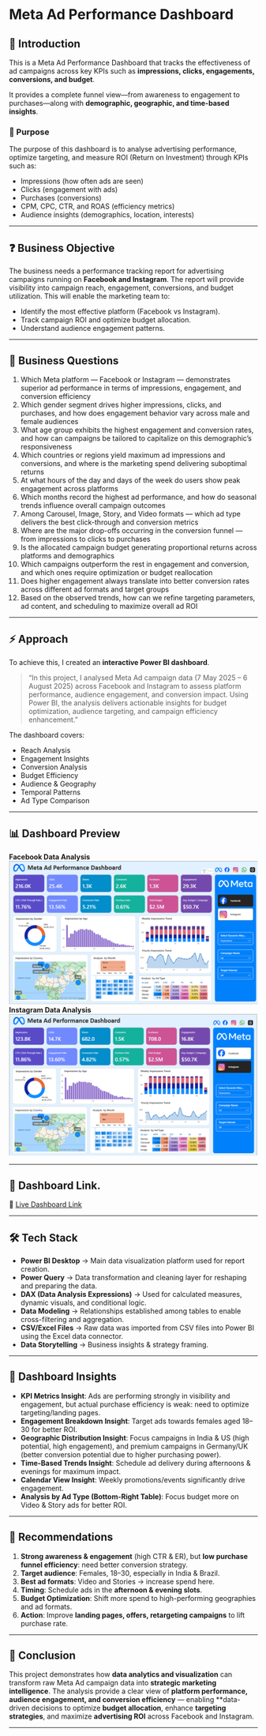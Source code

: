 # Meta Ad Performance Dashboard

## 📌 Introduction 
This is a Meta Ad Performance Dashboard that tracks the effectiveness of ad campaigns across key KPIs such as **impressions, clicks, engagements, conversions, and budget**.

It provides a complete funnel view—from awareness to engagement to purchases—along with **demographic, geographic, and time-based insights**.

### 🎯 Purpose
The purpose of this dashboard is to analyse advertising performance, optimize targeting, and measure ROI (Return on Investment) through KPIs such as: 
- Impressions (how often ads are seen) 
- Clicks (engagement with ads) 
- Purchases (conversions) 
- CPM, CPC, CTR, and ROAS (efficiency metrics) 
- Audience insights (demographics, location, interests)

---

## ❓ Business Objective
The business needs a performance tracking report for advertising campaigns running on **Facebook and Instagram**. The report will provide visibility into campaign reach, engagement, conversions, and budget utilization. This will enable the marketing team to:
- Identify the most effective platform (Facebook vs Instagram). 
- Track campaign ROI and optimize budget allocation. 
- Understand audience engagement patterns.
 
---

## 🔎 Business Questions 

1. Which Meta platform — Facebook or Instagram — demonstrates superior ad performance in terms of impressions, engagement, and conversion efficiency
2. Which gender segment drives higher impressions, clicks, and purchases, and how does engagement behavior vary across male and female audiences
3. What age group exhibits the highest engagement and conversion rates, and how can campaigns be tailored to capitalize on this demographic’s responsiveness
4. Which countries or regions yield maximum ad impressions and conversions, and where is the marketing spend delivering suboptimal returns
5. At what hours of the day and days of the week do users show peak engagement across platforms
6. Which months record the highest ad performance, and how do seasonal trends influence overall campaign outcomes
7. Among Carousel, Image, Story, and Video formats — which ad type delivers the best click-through and conversion metrics
8. Where are the major drop-offs occurring in the conversion funnel — from impressions to clicks to purchases
9. Is the allocated campaign budget generating proportional returns across platforms and demographics
10. Which campaigns outperform the rest in engagement and conversion, and which ones require optimization or budget reallocation
11. Does higher engagement always translate into better conversion rates across different ad formats and target groups
12. Based on the observed trends, how can we refine targeting parameters, ad content, and scheduling to maximize overall ad ROI

---

## ⚡ Approach 
To achieve this, I created an **interactive Power BI dashboard**. 

> “In this project, I analysed Meta Ad campaign data (7 May 2025 – 6 August 2025) across Facebook and Instagram to assess platform performance, audience engagement, and conversion impact. Using Power BI, the analysis delivers actionable insights for budget optimization, audience targeting, and campaign efficiency enhancement.”

The dashboard covers: 
- Reach Analysis
- Engagement Insights
- Conversion Analysis
- Budget Efficiency
- Audience & Geography
- Temporal Patterns
- Ad Type Comparison

---

## 📊 Dashboard Preview 

**Facebook Data Analysis**
![Dashboard Overview](https://github.com/Shivam4410/Meta-Ads-Performance-Data-Analysis-Project/blob/main/Facebook%20Data%20Analysis.png)
**Instagram Data Analysis**
![Dashboard Overview](https://github.com/Shivam4410/Meta-Ads-Performance-Data-Analysis-Project/blob/main/Instagram%20Data%20Analysis.png)

---

## 🎥 Dashboard Link. 

🔗 [Live Dashboard Link]( https://app.powerbi.com/groups/12398432-f9f7-42e4-887e-b5180c01332e/reports/fbf02e60-5b3e-43d0-a423-98bddcb4b864/7ab55b323c7000d0b801?experience=power-bi)

---

## 🛠️ Tech Stack 

- **Power BI Desktop** → Main data visualization platform used for report creation.
- **Power Query** → Data transformation and cleaning layer for reshaping and preparing the data.
- **DAX (Data Analysis Expressions)** → Used for calculated measures, dynamic visuals, and conditional logic.
- **Data Modeling** → Relationships established among tables to enable cross-filtering and aggregation.
- **CSV/Excel Files** → Raw data was imported from CSV files into Power BI using the Excel data connector.
- **Data Storytelling** → Business insights & strategy framing. 

---

## 🚀 Dashboard Insights
- **KPI Metrics Insight**: Ads are performing strongly in visibility and engagement, but actual purchase efficiency is weak: need to optimize targeting/landing pages.
- **Engagement Breakdown Insight**: Target ads towards females aged 18–30 for better ROI.
- **Geographic Distribution Insight**: Focus campaigns in India & US (high potential, high engagement), and premium campaigns in Germany/UK (better conversion potential due to higher purchasing power). 
- **Time-Based Trends Insight**: Schedule ad delivery during afternoons & evenings for maximum impact.
- **Calendar View Insight**: Weekly promotions/events significantly drive engagement.
- **Analysis by Ad Type (Bottom-Right Table)**: Focus budget more on Video & Story ads for better ROI.  

---

## 📝 Recommendations 
1. **Strong awareness & engagement** (high CTR & ER), but **low purchase funnel efficiency**: need better conversion strategy.  
2. **Target audience**: Females, 18–30, especially in India & Brazil.
3. **Best ad formats**: Video and Stories → increase spend here.
4. **Timing**: Schedule ads in the **afternoon & evening slots**.
5. **Budget Optimization**: Shift more spend to high-performing geographies and ad formats.
6. **Action**: Improve **landing pages, offers, retargeting campaigns** to lift purchase rate.

---

## 📌 Conclusion 
This project demonstrates how **data analytics and visualization** can transform raw Meta Ad campaign data into **strategic marketing intelligence**. 
The analysis provide a clear view of **platform performance, audience engagement, and conversion efficiency** — enabling **data-driven decisions to optimize **budget allocation**, enhance **targeting strategies**, and maximize **advertising ROI** across Facebook and Instagram.


---

